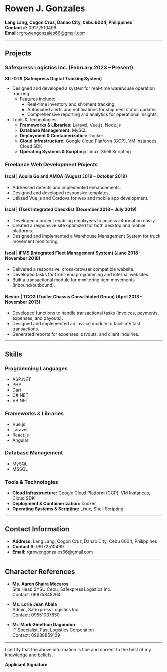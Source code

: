 # Rowen J. Gonzales
**Lang Lang, Cogon Cruz, Danao City, Cebu 6004, Philippines**  
**Contact #:** 09172510499  
**Email:** rgrowengonzales66@gmail.com  

---

## Projects
### Safexpress Logistics Inc. (February 2023 – Present)  
**SLI-DTS (Safexpress Digital Tracking System)**
- Designed and developed a system for real-time warehouse operation tracking.
  - Features include:
    - Real-time inventory and shipment tracking.
    - Automated alerts and notifications for shipment status updates.
    - Comprehensive reporting and analytics for operational insights.
- Tools & Technologies:
  - **Frameworks & Libraries:** Laravel, Vue.js, Node.js  
  - **Database Management:** MySQL  
  - **Deployment & Containerization:** Docker  
  - **Cloud Infrastructure:** Google Cloud Platform (GCP), VM Instances, Cloud SDK  
  - **Operating Systems & Scripting:** Linux, Shell Scripting  

### Freelance Web Development Projects
#### Iscal | Aquila Go and AMOA (August 2019 – October 2019)
- Addressed defects and implemented enhancements.
- Designed and developed responsive templates.
- Utilized Vue.js and Cordova for web and mobile app development.

#### Iscal | ITsek Integrated Checklist (December 2018 – July 2019)
- Developed a project enabling employees to access information easily.
- Created a responsive site optimized for both desktop and mobile platforms.
- Designed and implemented a Warehouse Management System for truck movement monitoring.

#### Iscal | iFMS (Integrated Fleet Management System) (June 2018 – November 2018)
- Delivered a responsive, cross-browser compatible website.
- Developed tasks for front-end programming and internal websites.
- Built a transactional module for monitoring item movements (inbound/outbound).

#### Nestor | TCCG (Trailer Chassis Consolidated Group) (April 2013 – November 2013)
- Developed functions to handle transactional tasks (invoices, payments, expenses, and payouts).
- Designed and implemented an invoice module to facilitate fast transactions.
- Generated reports for expenses, payouts, and client inquiries.

---

## Skills
### Programming Languages
- ASP.NET
- PHP
- Dart
- C#.NET
- VB.NET

### Frameworks & Libraries
- Vue.js
- Laravel
- React.js
- Angular

### Database Management
- MySQL
- MSSQL

### Tools & Technologies
- **Cloud Infrastructure:** Google Cloud Platform (GCP), VM Instances, Cloud SDK  
- **Deployment & Containerization:** Docker  
- **Operating Systems & Scripting:** Linux, Shell Scripting  

---

## Contact Information
- **Address:** Lang Lang, Cogon Cruz, Danao City, Cebu 6004, Philippines  
- **Contact #:** 09172510499  
- **Email:** rgrowengonzales66@gmail.com  

---

## Character References
- **Ms. Aaren Shaira Mecaros**  
  Site Head SYSU Cebu, Safexpress Logistics Inc.  
  Contact: 09975845264  

- **Ms. Lorie Jean Abala**  
  Admin, Safexpress Logistics Inc.  
  Contact: 09551037850  

- **Mr. Mark Ginethon Dagondon**  
  IT Specialist, Fast Logistics Corporation  
  Contact: 09938859109  

---

I certify that the above information is true and correct to the best of my knowledge and beliefs.  

**Applicant Signature**

